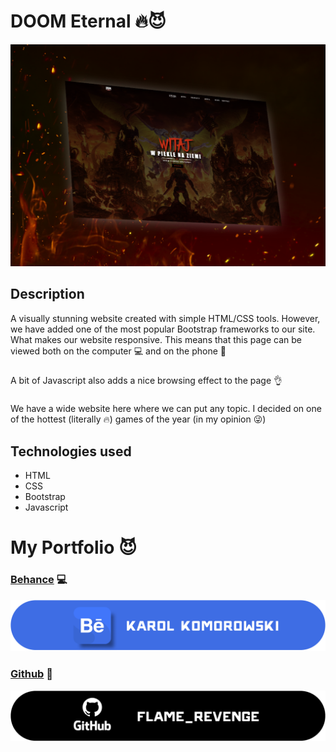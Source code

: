 # DOOM Eternal :fire::smiling_imp:
![doometernal_preview](doom1.png)

## Description
A visually stunning website created with simple HTML/CSS tools. However, we have added one of the most popular Bootstrap frameworks to our site. What makes our website responsive. This means that this page can be viewed both on the computer :computer: and on the phone :iphone:
###
A bit of Javascript also adds a nice browsing effect to the page :ok_hand:
###
We have a wide website here where we can put any topic. I decided on one of the hottest (literally :fire:) games of the year (in my opinion :stuck_out_tongue_winking_eye:)

## Technologies used
- HTML
- CSS
- Bootstrap
- Javascript

# My Portfolio :smiling_imp:
### [Behance](https://www.behance.net/KarolKomorowski) :computer:

![Behance Profile](behance_banner.png)
### [Github](https://github.com/FLaMeREVENGE) :paw_prints:

![GitHub Profile](github_black_2.png)
